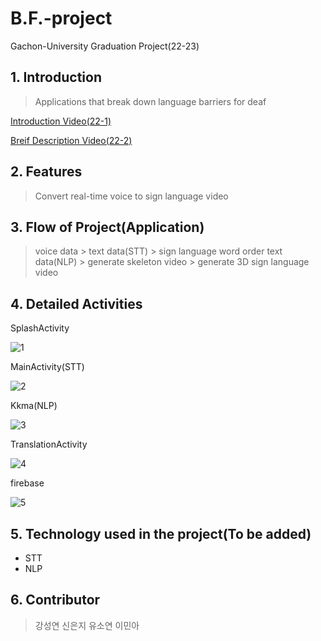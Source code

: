 # B.F.-project
Gachon-University Graduation Project(22-23)

## **1. Introduction**
> Applications that break down language barriers for deaf

[Introduction Video(22-1)](https://www.youtube.com/watch?v=wDGVZBWaSlU)

[Breif Description Video(22-2)](https://www.youtube.com/watch?v=wDGVZBWaSlU)

## **2. Features**
> Convert real-time voice to sign language video

## **3. Flow of Project(Application)**
> voice data > text data(STT) > sign language word order text data(NLP) > generate skeleton video > generate 3D sign language video

## **4. Detailed Activities**
SplashActivity

![1](https://user-images.githubusercontent.com/71324520/207476537-eaa943e3-ea6a-4895-91d6-a4b2e527238c.jpg)

MainActivity(STT)

![2](https://user-images.githubusercontent.com/71324520/207476730-06936905-d21d-419d-b491-98b992d4b7d6.jpg)

Kkma(NLP)

![3](https://user-images.githubusercontent.com/71324520/207476808-30156b77-e7de-4f6d-b4f6-127c033dbbb5.jpg)

TranslationActivity

![4](https://user-images.githubusercontent.com/71324520/207476860-acd5f92e-ed69-4d2d-a2bd-0ce26f1c2db0.jpg)

firebase

![5](https://user-images.githubusercontent.com/71324520/207476967-5b42559f-ea0a-4d82-8975-1bcd61e6a76a.jpg)

## **5. Technology used in the project(To be added)**
* STT
* NLP

## **6. Contributor**
> 강성연
> 신은지
> 유소연
> 이민아
